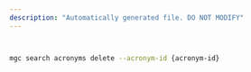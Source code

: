 ```yaml
---
description: "Automatically generated file. DO NOT MODIFY"
---
```


```bash


mgc search acronyms delete --acronym-id {acronym-id}

```